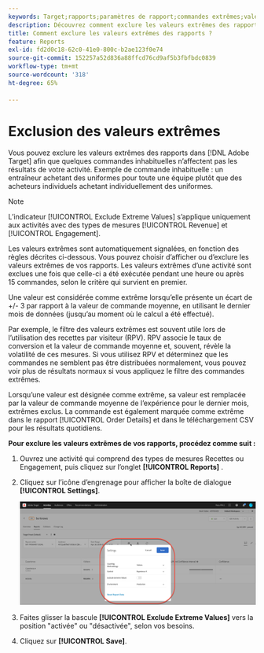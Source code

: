 ```yaml
---
keywords: Target;rapports;paramètres de rapport;commandes extrêmes;valeurs extrêmes
description: Découvrez comment exclure les valeurs extrêmes des rapports dans Adobe [!DNL Target] afin que quelques commandes inhabituelles n’affectent pas les résultats de votre activité.
title: Comment exclure les valeurs extrêmes des rapports ?
feature: Reports
exl-id: fd2d0c18-62c0-41e0-800c-b2ae123f0e74
source-git-commit: 152257a52d836a88ffcd76cd9af5b3fbfbdc0839
workflow-type: tm+mt
source-wordcount: '318'
ht-degree: 65%

---
```


# Exclusion des valeurs extrêmes

Vous pouvez exclure les valeurs extrêmes des rapports dans [!DNL Adobe Target] afin que quelques commandes inhabituelles n’affectent pas les résultats de votre activité. Exemple de commande inhabituelle : un entraîneur achetant des uniformes pour toute une équipe plutôt que des acheteurs individuels achetant individuellement des uniformes.

>[!NOTE]
>
>L’indicateur [!UICONTROL Exclude Extreme Values] s’applique uniquement aux activités avec des types de mesures [!UICONTROL Revenue] et [!UICONTROL Engagement].

Les valeurs extrêmes sont automatiquement signalées, en fonction des règles décrites ci-dessous. Vous pouvez choisir d’afficher ou d’exclure les valeurs extrêmes de vos rapports. Les valeurs extrêmes d’une activité sont exclues une fois que celle-ci a été exécutée pendant une heure ou après 15 commandes, selon le critère qui survient en premier.

Une valeur est considérée comme extrême lorsqu’elle présente un écart de +/- 3 par rapport à la valeur de commande moyenne, en utilisant le dernier mois de données (jusqu’au moment où le calcul a été effectué).

Par exemple, le filtre des valeurs extrêmes est souvent utile lors de l’utilisation des recettes par visiteur (RPV). RPV associe le taux de conversion et la valeur de commande moyenne et, souvent, révèle la volatilité de ces mesures. Si vous utilisez RPV et déterminez que les commandes ne semblent pas être distribuées normalement, vous pouvez voir plus de résultats normaux si vous appliquez le filtre des commandes extrêmes.

Lorsqu’une valeur est désignée comme extrême, sa valeur est remplacée par la valeur de commande moyenne de l’expérience pour le dernier mois, extrêmes exclus. La commande est également marquée comme extrême dans le rapport [!UICONTROL Order Details] et dans le téléchargement CSV pour les résultats quotidiens.

**Pour exclure les valeurs extrêmes de vos rapports, procédez comme suit :**

1. Ouvrez une activité qui comprend des types de mesures Recettes ou Engagement, puis cliquez sur l’onglet **[!UICONTROL Reports]** .
1. Cliquez sur l’icône d’engrenage pour afficher la boîte de dialogue **[!UICONTROL Settings]**.

   ![Résultat d’étape](assets/exclude_extreme_values.png)

1. Faites glisser la bascule **[!UICONTROL Exclude Extreme Values]** vers la position &quot;activée&quot; ou &quot;désactivée&quot;, selon vos besoins.
1. Cliquez sur **[!UICONTROL Save]**.
